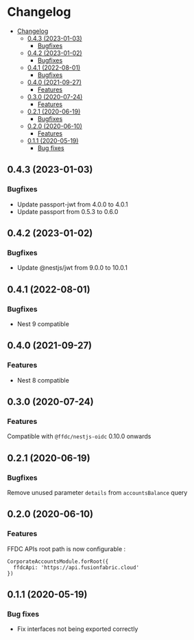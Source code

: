 # Changelog

<!-- TOC -->

- [Changelog](#changelog)
  - [0.4.3 (2023-01-03)](#043-2023-01-03)
    - [Bugfixes](#bugfixes)
  - [0.4.2 (2023-01-02)](#042-2023-01-02)
    - [Bugfixes](#bugfixes)
  - [0.4.1 (2022-08-01)](#041-2022-08-01)
    - [Bugfixes](#bugfixes)
  - [0.4.0 (2021-09-27)](#040-2021-09-27)
    - [Features](#features)
  - [0.3.0 (2020-07-24)](#030-2020-07-24)
    - [Features](#features-1)
  - [0.2.1 (2020-06-19)](#021-2020-06-19)
    - [Bugfixes](#bugfixes-1)
  - [0.2.0 (2020-06-10)](#020-2020-06-10)
    - [Features](#features-2)
  - [0.1.1 (2020-05-19)](#011-2020-05-19)
    - [Bug fixes](#bug-fixes)

<!-- /TOC -->
## 0.4.3 (2023-01-03)

### Bugfixes

- Update passport-jwt from 4.0.0 to 4.0.1
- Update passport from 0.5.3 to 0.6.0

## 0.4.2 (2023-01-02)

### Bugfixes

- Update @nestjs/jwt from 9.0.0 to 10.0.1

## 0.4.1 (2022-08-01)

### Bugfixes

- Nest 9 compatible

## 0.4.0 (2021-09-27)

### Features

- Nest 8 compatible

## 0.3.0 (2020-07-24)

### Features

Compatible with `@ffdc/nestjs-oidc` 0.10.0 onwards

## 0.2.1 (2020-06-19)

### Bugfixes

Remove unused parameter `details` from `accountsBalance` query

## 0.2.0 (2020-06-10)

### Features

FFDC APIs root path is now configurable :

```
CorporateAccountsModule.forRoot({
  ffdcApi: 'https://api.fusionfabric.cloud'
})
```

## 0.1.1 (2020-05-19)

### Bug fixes

- Fix interfaces not being exported correctly
